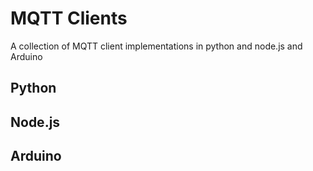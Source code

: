 # MQTT Clients

A collection of MQTT client implementations in python and node.js and Arduino

## Python

## Node.js

## Arduino